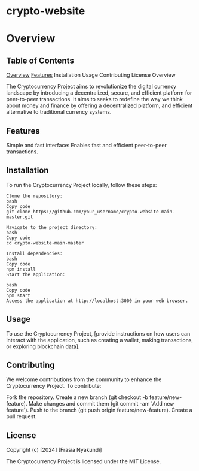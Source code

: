 # crypto-website

# Overview

## Table of Contents

<u>Overview</u>
<u>Features</u>
Installation
Usage
Contributing
License
Overview

The Cryptocurrency Project aims to revolutionize the digital currency landscape by introducing a decentralized, secure, and efficient platform for peer-to-peer transactions. It aims to seeks to redefine the way we think about money and finance by offering a decentralized platform, and efficient alternative to traditional currency systems.

## Features

Simple and fast interface: Enables fast and efficient peer-to-peer transactions.

## Installation

To run the Cryptocurrency Project locally, follow these steps:

```
Clone the repository:
bash
Copy code
git clone https://github.com/your_username/crypto-website-main-master.git
```

```
Navigate to the project directory:
bash
Copy code
cd crypto-website-main-master
```

```
Install dependencies:
bash
Copy code
npm install
Start the application:
```

```
bash
Copy code
npm start
Access the application at http://localhost:3000 in your web browser.
```

## Usage

To use the Cryptocurrency Project, [provide instructions on how users can interact with the application, such as creating a wallet, making transactions, or exploring blockchain data].

## Contributing

We welcome contributions from the community to enhance the Cryptocurrency Project. To contribute:

Fork the repository.
Create a new branch (git checkout -b feature/new-feature).
Make changes and commit them (git commit -am 'Add new feature').
Push to the branch (git push origin feature/new-feature).
Create a pull request.

## License

Copyright (c) [2024] [Frasia Nyakundi]

The Cryptocurrency Project is licensed under the MIT License.
